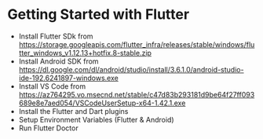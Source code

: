 # Getting Started with Flutter

- Install Flutter SDk from https://storage.googleapis.com/flutter_infra/releases/stable/windows/flutter_windows_v1.12.13+hotfix.8-stable.zip
- Install Android SDK from https://dl.google.com/dl/android/studio/install/3.6.1.0/android-studio-ide-192.6241897-windows.exe
- Install VS Code from https://az764295.vo.msecnd.net/stable/c47d83b293181d9be64f27ff093689e8e7aed054/VSCodeUserSetup-x64-1.42.1.exe
- Install the Flutter and Dart plugins
- Setup Environment Variables (Flutter & Android)
- Run Flutter Doctor
